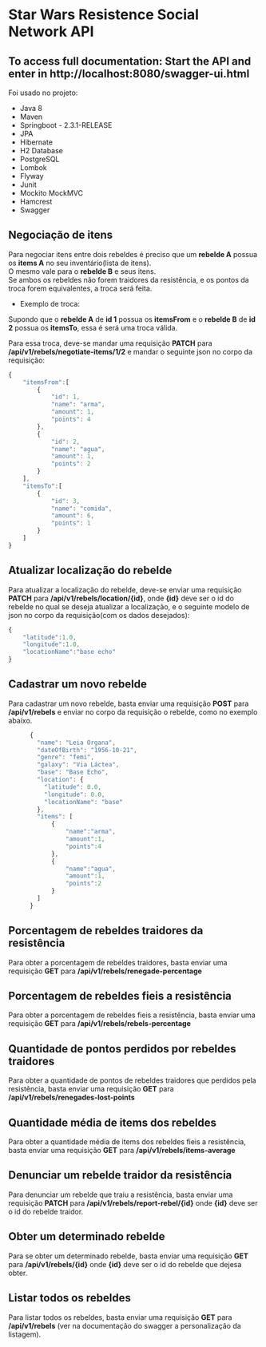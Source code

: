 # Star Wars Resistence Social Network API
## To access full documentation: Start the API and enter in http://localhost:8080/swagger-ui.html  

Foi usado no projeto:
* Java 8
* Maven
* Springboot - 2.3.1-RELEASE
* JPA
* Hibernate
* H2 Database
* PostgreSQL
* Lombok
* Flyway
* Junit
* Mockito MockMVC
* Hamcrest
* Swagger

## **Negociação de itens**  
  
Para negociar itens entre dois rebeldes é preciso que um **rebelde A** possua os **items A** no seu inventário(lista de itens).  
O mesmo vale para o **rebelde B** e seus itens.  
Se ambos os rebeldes não forem traidores da resistência, e os pontos da troca forem equivalentes, a troca será feita.  
  
* Exemplo de troca:  
  
Supondo que o **rebelde A** de **id 1** possua os **itemsFrom** e o **rebelde B** de **id 2** possua os **itemsTo**, essa é será uma troca válida.  
  
Para essa troca, deve-se mandar uma requisição **PATCH** para **/api/v1/rebels/negotiate-items/1/2** e mandar o seguinte json no corpo da requisição:  
  
```javascript  
{
	"itemsFrom":[
		{
			"id": 1,
			"name": "arma",
			"amount": 1,
			"points": 4
		},
		{
			"id": 2,
			"name": "agua",
			"amount": 1,
			"points": 2
		}
	],
	"itemsTo":[
		{
			"id": 3,
			"name": "comida",
			"amount": 6,
			"points": 1
		}
	]
}
```  
  
## **Atualizar localização do rebelde**  
  
Para atualizar a localização do rebelde, deve-se enviar uma requisição **PATCH** para **/api/v1/rebels/location/{id}**, onde **{id}** deve ser o id do rebelde no qual se deseja atualizar a localização, e o seguinte modelo de json no corpo da requisição(com os dados desejados):  
  
```javascript  
{
	"latitude":1.0,
	"longitude":1.0,
	"locationName":"base echo"
}
```  
  
## **Cadastrar um novo rebelde**  
  
Para cadastrar um novo rebelde, basta enviar uma requisição **POST** para **/api/v1/rebels** e enviar no corpo da requisição o rebelde, como no exemplo abaixo.  
  
```javascript
      {
        "name": "Leia Organa",
        "dateOfBirth": "1956-10-21",
        "genre": "femi",
        "galaxy": "Via Láctea",
        "base": "Base Echo",
        "location": {
          "latitude": 0.0,
          "longitude": 0.0,
          "locationName": "base"
        },
        "items": [
      		{
      			"name":"arma",
      			"amount":1,
      			"points":4
      		},
      		{
      			"name":"agua",
      			"amount":1,
      			"points":2
      		}
      	]
      }
```  
## **Porcentagem de rebeldes traidores da resistência**  
  
Para obter a porcentagem de rebeldes traidores, basta enviar uma requisição **GET** para **/api/v1/rebels/renegade-percentage**  
  
## **Porcentagem de rebeldes fieis a resistência**  
  
Para obter a porcentagem de rebeldes fieis a resistência, basta enviar uma requisição **GET** para **/api/v1/rebels/rebels-percentage**  
  
## **Quantidade de pontos perdidos por rebeldes traidores**  
  
Para obter a quantidade de pontos de rebeldes traidores que perdidos pela resistência, basta enviar uma requisição **GET** para **/api/v1/rebels/renegades-lost-points**  
  
## **Quantidade média de items dos rebeldes**  
  
Para obter a quantidade média de items dos rebeldes fieis a resistência, basta enviar uma requisição **GET** para **/api/v1/rebels/items-average**  
  
## **Denunciar um rebelde traidor da resistência**  
  
Para denunciar um rebelde que traiu a resistência, basta enviar uma requisição **PATCH** para **/api/v1/rebels/report-rebel/{id}** onde **{id}** deve ser o id do rebelde traidor.  
  
## **Obter um determinado rebelde**  
  
Para se obter um determinado rebelde, basta enviar uma requisição **GET** para **/api/v1/rebels/{id}** onde **{id}** deve ser o id do rebelde que dejesa obter.  
  
## **Listar todos os rebeldes**  
  
Para listar todos os rebeldes, basta enviar uma requisição **GET** para **/api/v1/rebels** (ver na documentação do swagger a personalização da listagem).
